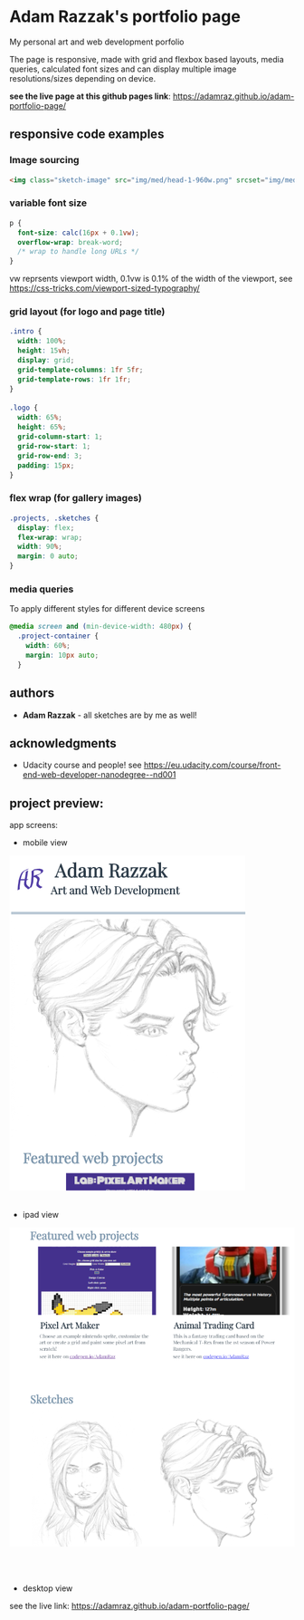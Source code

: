 # Adam Razzak's portfolio page
My personal art and web development porfolio

The page is responsive, made with grid and flexbox based layouts, media queries, calculated font sizes and can display multiple image resolutions/sizes depending on device.

**see the live page at this github pages link**: https://adamraz.github.io/adam-portfolio-page/

## responsive code examples

### Image sourcing
```html
<img class="sketch-image" src="img/med/head-1-960w.png" srcset="img/med/head-1-960w.png 960w, img/small/head-1-480w.png 480w" sizes="(max-width: 720px) 80vw, (max-width: 1280px) 50vw, 30vw" alt="sketch of a female head">
```

### variable font size
```css
p {
  font-size: calc(16px + 0.1vw);
  overflow-wrap: break-word;
  /* wrap to handle long URLs */
}
```
vw reprsents viewport width, 0.1vw is 0.1% of the width of the viewport, see https://css-tricks.com/viewport-sized-typography/

### grid layout (for logo and page title)
```css
.intro {
  width: 100%;
  height: 15vh;
  display: grid;
  grid-template-columns: 1fr 5fr;
  grid-template-rows: 1fr 1fr;
}

.logo {
  width: 65%;
  height: 65%;
  grid-column-start: 1;
  grid-row-start: 1;
  grid-row-end: 3;
  padding: 15px;
}
```

### flex wrap (for gallery images)
```css
.projects, .sketches {
  display: flex;
  flex-wrap: wrap;
  width: 90%;
  margin: 0 auto;
}
```

### media queries
To apply different styles for different device screens
```css
@media screen and (min-device-width: 480px) {
  .project-container {
    width: 60%;
    margin: 10px auto;
  }
```

## authors

* **Adam Razzak** - all sketches are by me as well!

## acknowledgments

* Udacity course and people! see https://eu.udacity.com/course/front-end-web-developer-nanodegree--nd001

## project preview:

app screens:

* mobile view

![image of neighbourhood app screen](./readme-img-1.PNG "neighbourhood app screen")
<br/><br/>
* ipad view

![image of neighbourhood app screen](./readme-img-2.PNG "neighbourhood app screen")

<br/><br/>
* desktop view

see the live link: https://adamraz.github.io/adam-portfolio-page/
